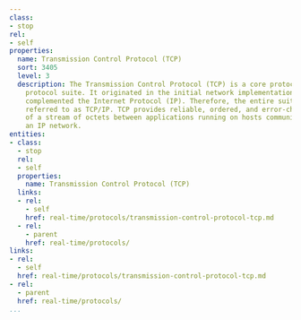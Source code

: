 ```yaml
---
class:
- stop
rel:
- self
properties:
  name: Transmission Control Protocol (TCP)
  sort: 3405
  level: 3
  description: The Transmission Control Protocol (TCP) is a core protocol of the Internet
    protocol suite. It originated in the initial network implementation in which it
    complemented the Internet Protocol (IP). Therefore, the entire suite is commonly
    referred to as TCP/IP. TCP provides reliable, ordered, and error-checked delivery
    of a stream of octets between applications running on hosts communicating over
    an IP network.
entities:
- class:
  - stop
  rel:
  - self
  properties:
    name: Transmission Control Protocol (TCP)
  links:
  - rel:
    - self
    href: real-time/protocols/transmission-control-protocol-tcp.md
  - rel:
    - parent
    href: real-time/protocols/
links:
- rel:
  - self
  href: real-time/protocols/transmission-control-protocol-tcp.md
- rel:
  - parent
  href: real-time/protocols/
...
```

